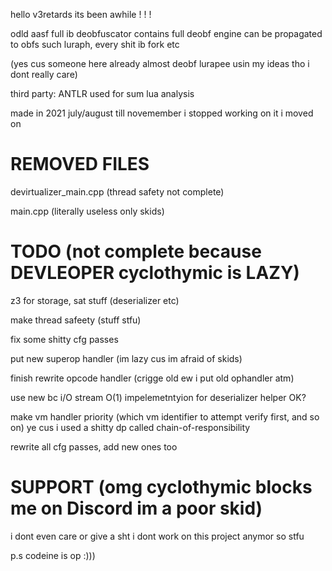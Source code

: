 hello v3retards its been awhile ! ! !

odld aasf full ib deobfuscator contains full deobf engine can be propagated to obfs such luraph, every shit ib fork etc

(yes cus someone here already almost deobf  lurapee usin my ideas tho i dont really care)

third party: ANTLR used for sum lua analysis

made in 2021 july/august till novemember i stopped working on it i moved on

# REMOVED FILES
devirtualizer_main.cpp (thread safety not complete)

main.cpp (literally useless only skids)

# TODO (not complete because DEVLEOPER cyclothymic is LAZY)
z3 for storage, sat stuff (deserializer etc)

make thread safeety (stuff stfu)

fix some shitty cfg passes

put new superop handler (im lazy cus im afraid of skids)

finish rewrite opcode handler (crigge old ew i put old ophandler atm)

use new bc i/O stream O(1) impelemetntyion for deserializer helper OK?

make vm handler priority (which vm identifier to attempt verify first, and so on) ye cus i used a shitty dp called chain-of-responsibility

rewrite all cfg passes, add new ones too

# SUPPORT (omg cyclothymic blocks me on Discord im a poor skid)
i dont even care or give a sht i dont work on this project anymor so stfu


p.s  codeine is op :)))

